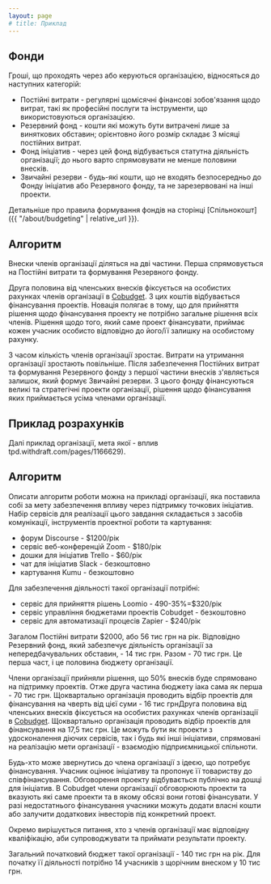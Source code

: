 ```yaml
---
layout: page
# title: Приклад
---
```


<!--Приклад-->
## Фонди
Гроші, що проходять через або керуються організацією, відносяться до наступних категорій:

- Постійні витрати - регулярні щомісячні фінансові зобов'язання щодо витрат, такі як професійні послуги та інструменти, що використовуються організацією.
- Резервний фонд - кошти які можуть бути витрачені лише за виняткових обставин; орієнтовно його розмір складає 3 місяці постійних витрат.
- Фонд ініціатив - через цей фонд відбувається статутна діяльність організації; до нього варто спрямовувати не менше половини внесків.
- Звичайні резерви - будь-які кошти, що не входять безпосередньо до Фонду ініціатив або Резервного фонду, та не зарезервовані на інші проекти.

Детальніше про правила формування фондів на сторінці [Спільнокошт]({{ "/about/budgeting" | relative_url }}).

## Алгоритм
Внески членів організації діляться на дві частини. Перша спрямовується на Постійні витрати та формування Резервного фонду.

Друга половина від членських внесків фіксується на особистих рахунках членів організації в [Cobudget](https://cobudget.co/). З цих коштів відбувається фінансування проектів. Новація полягає в тому, що для прийняття рішення щодо фінансування проекту не потрібно загальне рішення всіх членів. Рішення щодо того, який саме проект фінансувати, приймає кожен учасник особисто відповідно до його/її залишку на особистому рахунку.

З часом кількість членів організації зростає. Витрати на утримання організації зростають повільніше. Після забезпечення Постійних витрат та формування Резервного фонду з першої частини внесків з'являється залишок, який формує Звичайні резерви. З цього фонду фінансуються великі та стратегічні проекти організації, рішення щодо фінансування яких приймається усіма членами організації.

## Приклад розрахунків
Далі приклад організації, мета якої - вплив tpd.withdraft.com/pages/1166629).

## Алгоритм
Описати алгоритм роботи можна на прикладі організації, яка поставила собі за мету забезпечення впливу через підтримку точкових ініціатив. Набір сервісів для реалізації цього завдання складається з засобів комунікації, інструментів проектної роботи та картування:

- форум Discourse - $1200/рік
- сервіс веб-конференцій Zoom - $180/рік
- дошки для ініціатив Trello - $60/рік
- чат для ініціатив Slack - безкоштовно
- картування Kumu - безкоштовно

Для забезпечення діяльності такої організації потрібні:

- сервіс для прийняття рішень Loomio - 490-35%=$320/рік
- сервіс управління бюджетами проектів Cobudget - безкоштовно
- сервіс для автоматизації процесів Zapier - $240/рік

Загалом Постійні витрати $2000, або 56 тис грн на рік. Відповідно Резервний фонд, який забезпечує діяльність організації за непередбачувальних обставин, - 14 тис грн. Разом - 70 тис грн. Це перша част, і це половина бюджету організації.

Члени організації прийняли рішення, що 50% внесків буде спрямовано на підтримку проектів. Отже друга частина бюджету іака сама як перша - 70 тис грн. Щоквартально організація проводить відбір проектів для фінансування на чверть від цієї суми - 16 тис грнДруга половина від членських внесків фіксується на особистих рахунках членів організації в [Cobudget](https://cobudget.co/). Щоквартально організація проводить відбір проектів для фінансування на 17,5 тис грн. Це можуть бути як проекти з удосконалення діючих сервісів, так і будь які інші ініціативи, спрямовані на реалізацію мети організації - взаємодію підприємницької спільноти.

Будь-хто може звернутись до члена організації з ідеєю, що потребує фінансування. Учасник оцінює ініціативу та пропонує її товариству до співфінансування. Обговорення проекту відбувається публічно на дошці для ініціатив. В Cobudget члени організації обговорюють проекти та вказують які саме проекти та в якому обсязі вони готові фінансувати. У разі недостатнього фінансування учасники можуть додати власні кошти або залучити додаткових інвесторів під конкретний проект.

Окремо вирішується питання, хто з членів організації має відповідну кваліфікацію, аби супроводжувати та приймати результати проекту.

Загальний початковий бюджет такої організації - 140 тис грн на рік. Для початку її діяльності потрібно 14 учасників з щорічним внеском у 10 тис грн.

<!--stackedit_data:
eyJoaXN0b3J5IjpbMTcxODAzNjIzNCwtMTA1ODQ0NDg2MSwtOT
EyODA0MDg1XX0=
-->
